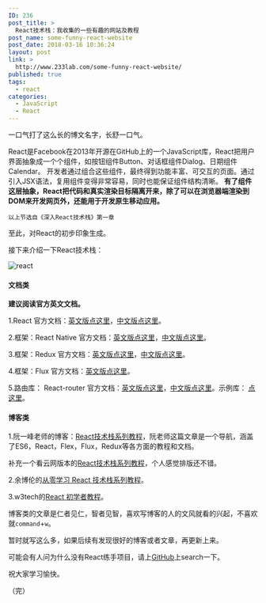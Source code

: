 ```yaml
---
ID: 236
post_title: >
  React技术栈：我收集的一些有趣的网站及教程
post_name: some-funny-react-website
post_date: 2018-03-16 10:36:24
layout: post
link: >
  http://www.233lab.com/some-funny-react-website/
published: true
tags:
  - react
categories:
  - JavaScript
  - React
---
```

一口气打了这么长的博文名字，长舒一口气。

React是Facebook在2013年开源在GitHub上的一个JavaScript库，React把用户界面抽象成一个个组件，如按钮组件Button、对话框组件Dialog、日期组件Calendar。
开发者通过组合这些组件，最终得到功能丰富、可交互的页面。通过引入JSX语法，复用组件变得非常容易，同时也能保证组件结构清晰。
**有了组件这层抽象，React把代码和真实渲染目标隔离开来，除了可以在浏览器端渲染到DOM来开发网页外，还能用于开发原生移动应用。**

    以上节选自《深入React技术栈》第一章
    
 至此，对React的初步印象生成。

接下来介绍一下React技术栈：

![react](http://www.233lab.com/wp-content/uploads/2018/03/react.png)

#### 文档类

 **建议阅读官方英文文档。**

1.React 官方文档：[英文版点这里](https://reactjs.org/)，[中文版点这里](https://doc.react-china.org/)。

2.框架：React Native 官方文档：[英文版点这里](https://facebook.github.io/react-native/)，[中文版点这里](https://reactnative.cn/docs/0.51/getting-started.html)。

3.框架：Redux   官方文档：[英文版点这里](https://redux.js.org/)，[中文版点这里](http://cn.redux.js.org/)。

4.框架：Flux   官方文档：[英文版点这里](https://facebook.github.io/flux/)。

5.路由库： React-router 官方文档：[英文版点这里](https://reacttraining.com/react-router/)，[中文版点这里](https://react-guide.github.io/react-router-cn/)。示例库： [点这里](https://github.com/reactjs/react-router-tutorial/tree/master/lessons)。

#### 博客类
1.阮一峰老师的博客：[React技术栈系列教程](http://www.ruanyifeng.com/blog/2016/09/react-technology-stack.html)，阮老师这篇文章是一个导航，涵盖了ES6，React，Flex，Flux，Redux等各方面的教程和文档。

补充一个看云网版本的[React技术栈系列教程](https://www.kancloud.cn/special/react)，个人感觉排版还不错。

2.余博伦的[从零学习 React 技术栈系列教程](https://yubolun.com/react-learn-1/)。

3.w3tech的[React 初学者教程](https://www.w3ctech.com/topics/1)。

博客类的文章是仁者见仁，智者见智，喜欢写博客的人的文风就看的兴起，不喜欢就`command`+`w`。

暂时就写这么多，如果后续有发现很好的博客或者文章，再更新上来。

可能会有人问为什么没有React练手项目，请上[GitHub](https://github.com/)上search一下。

祝大家学习愉快。

（完）